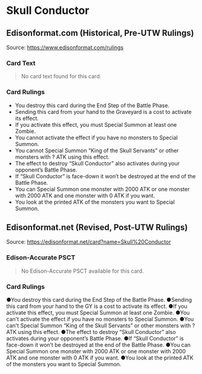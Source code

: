 # Skull Conductor

## Edisonformat.com (Historical, Pre-UTW Rulings)

Source: https://www.edisonformat.com/rulings

### Card Text

> No card text found for this card.

### Card Rulings

*   You destroy this card during the End Step of the Battle Phase.
*   Sending this card from your hand to the Graveyard is a cost to activate its effect.
*   If you activate this effect, you must Special Summon at least one Zombie.
*   You cannot activate the effect if you have no monsters to Special Summon.
*   You cannot Special Summon “King of the Skull Servants” or other monsters with ? ATK using this effect.
*   The effect to destroy “Skull Conductor” also activates during your opponent’s Battle Phase.
*   If “Skull Conductor” is face-down it won’t be destroyed at the end of the Battle Phase.
*   You can Special Summon one monster with 2000 ATK or one monster with 2000 ATK and one monster with 0 ATK if you want.
*   You look at the printed ATK of the monsters you want to Special Summon.

## Edisonformat.net (Revised, Post-UTW Rulings)

Source: https://edisonformat.net/card?name=Skull%20Conductor

### Edison-Accurate PSCT

> No Edison-Accurate PSCT available for this card.

### Card Rulings

●You destroy this card during the End Step of the Battle Phase.
●Sending this card from your hand to the GY is a cost to activate its effect.
●If you activate this effect, you must Special Summon at least one Zombie.
●You can't activate the effect if you have no monsters to Special Summon.
●You can't Special Summon “King of the Skull Servants” or other monsters with ? ATK using this effect.
●The effect to destroy “Skull Conductor” also activates during your opponent’s Battle Phase.
●If “Skull Conductor” is face-down it won’t be destroyed at the end of the Battle Phase.
●You can Special Summon one monster with 2000 ATK or one monster with 2000 ATK and one monster with 0 ATK if you want.
●You look at the printed ATK of the monsters you want to Special Summon.
            